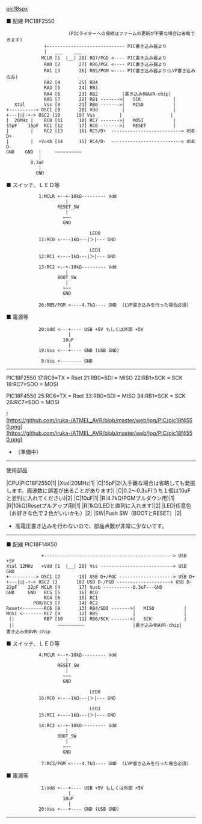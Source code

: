 ﻿[pic18spx](pic18spx.md) 

■ 配線            PIC18F2550


	                       (PICライターへの接続はファームの更新が不要な場合は省略できます)
	              +----------------------------- PIC書き込み器より
	              |   ___    ___
	             MCLR [1  |__| 28] RB7/PGD <---- PIC書き込み器より
	              RA0 [2       27] RB6/PGC <---- PIC書き込み器より
	              RA1 [3       26] RB5/PGM <---- PIC書き込み器より(LVP書き込みのみ)
	              RA2 [4       25] RB4
	              RA3 [5       24] RB3
	              RA4 [6       23] RB2         |書き込み側AVR-chip|
	              RA5 [7       22] RB1 ------->|   SCK            |
	   Xtal       Vss [8       21] RB0 ------->|   MISO           |
	+----------> OSC1 [9       20] Vdd         |                  |
	+---|□|-+-> OSC2 [10      19] Vss         |                  |
	|  20MHz |    RC0 [11      18] RC7 ------->|   MOSI           |
	15pF    15pF  RC1 [12      17] RC6 ------->|   RESET          |
	|        |    RC2 [13      16] RC5/D+  --------------------------> USB D+
	|        |  +Vusb [14      15] RC4/D-  --------------------------> USB D-
	GND    GND  |     ~~~~~~~~~~
	            |
	         0.3uF
	            |
	           GND

■ スイッチ、ＬＥＤ等

	            1:MCLR <--+-10kΩ--------- Vdd
	                      |
	                   RESET_SW
	                      |
	                     ~~~
	                     GND

	                               LED0
	            11:RC0 <----1kΩ---|＞|--- GND

	                               LED1
	            12:RC1 <----1kΩ---|＞|--- GND

	            13:RC2 <--+-10kΩ--------- Vdd
	                      |
	                   BOOT_SW
	                      |
	                     ~~~
	                     GND

	            26:RB5/PGM <----4.7kΩ---- GND  (LVP書き込みを行った場合必須)


■ 電源等

	            20:Vdd <---+---- USB +5V もしくは外部 +5V
	                       |
	                     10uF
	                       |
	            19:Vss <---+---- GND (USB GND)
	            
	             8:Vss <-------- GND

____________________________________________________________________________
PIC18F2550
	17:RC6=TX  = Rset
	21:RB0=SDI = MISO
	22:RB1=SCK = SCK
	18:RC7=SDO = MOSI


PIC18F4550
	25:RC6=TX  = Rset
	33:RB0=SDI = MISO
	34:RB1=SCK = SCK
	26:RC7=SDO = MOSI

![https://github.com/iruka-/ATMEL_AVR/blob/master/web/jpg/PIC/pic18f4550.png](https://github.com/iruka-/ATMEL_AVR/blob/master/web/jpg/PIC/pic18f4550.png) 

- （準備中）

<!-- dummy comment line for breaking list -->

- - - -
使用部品

|CPU|PIC18F2550|1|
|Xtal|20MHz|1|
|C|15pF|2(入手難な場合は省略しても発振します。周波数に誤差が出ることがあります)|
|C|0.2〜0.3uF(うち１個は10uFと並列に入れてください)|2|
|C|10uF|1|
|R|4.7kΩ(PGMプルダウン用)|1|
|R|10kΩ(Resetプルアップ用)|1|
|R|1kΩ(LEDと直列に入れます)|2|
|LED|任意色（お好きな色で２色がいいかも）|2|
|SW|Push SW（BOOTとRESET）|2|

- 高電圧書き込みを行わないので、部品点数が非常に少ないです。

<!-- dummy comment line for breaking list -->
____________________________________________________________________________






■ 配線            PIC18F14K50

	             +------------------------------------------------> USB +5V
	Xtal 12MHz   +Vdd [1  |__| 20] Vss ---------------------------> USB GND
	+----------> OSC1 [2       19] USB D+/PGC --------------------> USB D+
	+---|□|-+-> OSC2 [3       18] USB D-/PGD --------------------> USB D-
	22pF    22pF MCLR [4       17] Vusb -----------0.3uF---GND
	GND     GND   RC5 [5       16] RC0 
	              RC4 [6       15] RC1 
	          PGM/RC3 [7       14] RC2 
	Reset<--------RC6 [8       13] RB4/SDI ------->|   MISO           |
	MOSI <--------RC7 [9       12] RB5             |                  |
	 ||           RB7 [10      11] RB6/SCK ------->|   SCK            |
	 ||                ~~~~~~~~~~                  |書き込み側AVR-chip|
	書き込み側AVR-chip


■ スイッチ、ＬＥＤ等

	            4:MCLR <--+-10kΩ--------- Vdd
	                      |
	                   RESET_SW
	                      |
	                     ~~~
	                     GND

	                               LED0
	            16:RC0 <----1kΩ---|＞|--- GND

	                               LED1
	            15:RC1 <----1kΩ---|＞|--- GND

	            14:RC2 <--+-10kΩ--------- Vdd
	                      |
	                   BOOT_SW
	                      |
	                     ~~~
	                     GND

	             7:RC3/PGM <----4.7kΩ---- GND  (LVP書き込みを行った場合必須)


■ 電源等

	             1:Vdd <---+---- USB +5V もしくは外部 +5V
	                       |
	                     10uF
	                       |
	            20:Vss <---+---- GND (USB GND)
	            

____________________________________________________________________________

